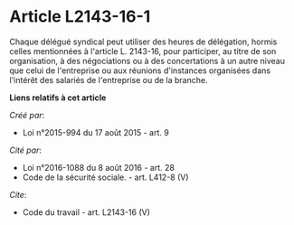# Article L2143-16-1

Chaque délégué syndical peut utiliser des heures de délégation, hormis celles mentionnées à l'article L. 2143-16, pour
participer, au titre de son organisation, à des négociations ou à des concertations à un autre niveau que celui de
l'entreprise ou aux réunions d'instances organisées dans l'intérêt des salariés de l'entreprise ou de la branche.

**Liens relatifs à cet article**

_Créé par_:

  - Loi n°2015-994 du 17 août 2015 - art. 9

_Cité par_:

  - Loi n°2016-1088 du 8 août 2016 - art. 28
  - Code de la sécurité sociale. - art. L412-8 (V)

_Cite_:

  - Code du travail - art. L2143-16 (V)
